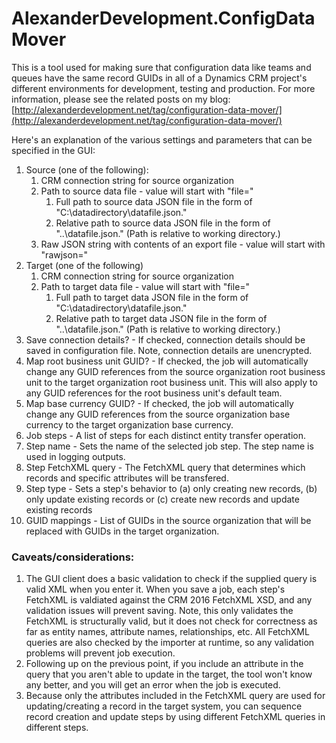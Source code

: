 # AlexanderDevelopment.ConfigDataMover
This is a tool used for making sure that configuration data like teams and queues have the same record GUIDs in all of a Dynamics CRM project's different environments for development, testing and production. For more information, please see the related posts on my blog: [http://alexanderdevelopment.net/tag/configuration-data-mover/](http://alexanderdevelopment.net/tag/configuration-data-mover/)

Here's an explanation of the various settings and parameters that can be specified in the GUI:

1. Source (one of the following):
   1. CRM connection string for source organization 
   1. Path to source data file - value will start with "file="
      1. Full path to source data JSON file in the form of "C:\datadirectory\datafile.json."
      1. Relative path to source data JSON file in the form of "..\datafile.json." (Path is relative to working directory.)
   1. Raw JSON string with contents of an export file - value will start with "rawjson="
1. Target (one of the following)
   1. CRM connection string for source organization 
   1. Path to target data file - value will start with "file="
      1. Full path to target data JSON file in the form of "C:\datadirectory\datafile.json."
      1. Relative path to target data JSON file in the form of "..\datafile.json." (Path is relative to working directory.)
1. Save connection details? - If checked, connection details should be saved in configuration file. Note, connection details are unencrypted.
1. Map root business unit GUID? - If checked, the job will automatically change any GUID references from the source organization root business unit to the target organization root business unit. This will also apply to any GUID references for the root business unit's default team.
1. Map base currency GUID? - If checked, the job will automatically change any GUID references from the source organization base currency to the target organization base currency.
1. Job steps - A list of steps for each distinct entity transfer operation. 
1. Step name - Sets the name of the selected job step. The step name is used in logging outputs.
1. Step FetchXML query - The FetchXML query that determines which records and specific attributes will be transfered.
1. Step type - Sets a step's behavior to (a) only creating new records, (b) only update existing records or (c) create new records and update existing records
1. GUID mappings - List of GUIDs in the source organization that will be replaced with GUIDs in the target organization.

### Caveats/considerations:

1. The GUI client does a basic validation to check if the supplied query is valid XML when you enter it. When you save a job, each step's FetchXML is valdiated against the CRM 2016 FetchXML XSD, and any validation issues will prevent saving. Note, this only validates the FetchXML is structurally valid, but it does not check for correctness as far as entity names, attribute names, relationships, etc. All FetchXML queries are also checked by the importer at runtime, so any validation problems will prevent job execution.
1. Following up on the previous point, if you include an attribute in the query that you aren't able to update in the target, the tool won't know any better, and you will get an error when the job is executed.
1. Because only the attributes included in the FetchXML query are used for updating/creating a record in the target system, you can sequence record creation and update steps by using different FetchXML queries in different steps. 
